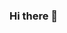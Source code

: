 ### Hi there 👋

<!--

- 🔭 I’m currently working as a flutter developer intern in a software company
- 🌱 I’m currently learning Flutter&Dart💙
- 👯 I’m looking to collaborate on ...
- 🤔 I’m looking for help with ...
- 💬 Ask me about ...
- 📫 How to reach me: ...
- 😄 Pronouns: ...
- ⚡ Fun fact: ...
-->
